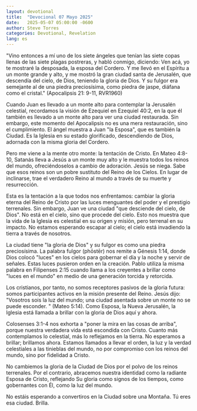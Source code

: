 ```yaml
---
layout: devotional
title:  "Devocional 07 Mayo 2025"
date:   2025-05-07 05:00:00 -0600
author: Steve Torres
categories: Devotional, Revelation
lang: es
---
```


<div class="scripture">
  "Vino entonces a mí uno de los siete ángeles que tenían las siete copas llenas de las siete plagas postreras, y habló conmigo, diciendo: Ven acá, yo te mostraré la desposada, la esposa del Cordero. Y me llevó en el Espíritu a un monte grande y alto, y me mostró la gran ciudad santa de Jerusalén, que descendía del cielo, de Dios, teniendo la gloria de Dios. Y su fulgor era semejante al de una piedra preciosísima, como piedra de jaspe, diáfana como el cristal."  (Apocalipsis 21: 9-11, RVR1960)
</div>

Cuando Juan es llevado a un monte alto para contemplar la Jerusalén celestial, recordamos la visión de Ezequiel en Ezequiel 40:2, en la que él también es llevado a un monte alto para ver una ciudad restaurada. Sin embargo, este momento del Apocalipsis no es una mera restauración, sino el cumplimiento. El ángel muestra a Juan "la Esposa", que es también la Ciudad. Es la Iglesia en su estado glorificado, descendiendo de Dios, adornada con la misma gloria del Cordero.

Pero me viene a la mente otro monte: la tentación de Cristo. En Mateo 4:8-10, Satanás lleva a Jesús a un monte muy alto y le muestra todos los reinos del mundo, ofreciéndoselos a cambio de adoración. Jesús se niega. Sabe que esos reinos son un pobre sustituto del Reino de los Cielos. En lugar de inclinarse, trae el verdadero Reino al mundo a través de su muerte y resurrección.

Esta es la tentación a la que todos nos enfrentamos: cambiar la gloria eterna del Reino de Cristo por las luces menguantes del poder y el prestigio terrenales. Sin embargo, Juan ve una ciudad "que desciende del cielo, de Dios". No está en el cielo, sino que procede del cielo. Esto nos muestra que la vida de la Iglesia es celestial en su origen y misión, pero terrenal en su impacto. No estamos esperando escapar al cielo; el cielo está invadiendo la tierra a través de nosotros.

La ciudad tiene "la gloria de Dios" y su fulgor es como una piedra preciosísima. La palabra fulgor (phōstēr) nos remite a Génesis 1:14, donde Dios colocó "luces" en los cielos para gobernar el día y la noche y servir de señales. Estas luces pusieron orden en la creación. Pablo utiliza la misma palabra en Filipenses 2:15 cuando llama a los creyentes a brillar como "luces en el mundo" en medio de una generación torcida y retorcida.

Los cristianos, por tanto, no somos receptores pasivos de la gloria futura: somos participantes activos en la misión presente del Reino. Jesús dijo: "Vosotros sois la luz del mundo; una ciudad asentada sobre un monte no se puede esconder. " (Mateo 5:14). Como Esposa, la Nueva Jerusalén, la Iglesia está llamada a brillar con la gloria de Dios aquí y ahora.

Colosenses 3:1-4 nos exhorta a "poner la mira en las cosas de arriba", porque nuestra verdadera vida está escondida con Cristo. Cuanto más contemplamos lo celestial, más lo reflejamos en la tierra. No esperamos a brillar; brillamos ahora. Estamos llamados a llevar el orden, la luz y la verdad celestiales a las tinieblas del mundo, no por compromiso con los reinos del mundo, sino por fidelidad a Cristo.

No cambiemos la gloria de la Ciudad de Dios por el polvo de los reinos terrenales. Por el contrario, abracemos nuestra identidad como la radiante Esposa de Cristo, reflejando Su gloria como signos de los tiempos, como gobernantes con Él, como la luz del mundo.

No estáis esperando a convertiros en la Ciudad sobre una Montaña. Tú eres esa ciudad. Brilla.